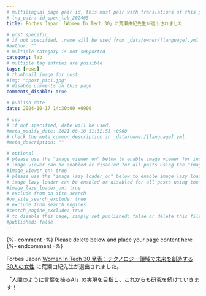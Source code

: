 ```yaml
---
# multilingual page pair id, this must pair with translations of this page. (This name must be unique)
# lng_pair: id_open_lab_202405
title: Forbes Japan 「Women In Tech 30」に荒瀬由紀先生が選出されました

# post specific
# if not specified, .name will be used from _data/owner/[language].yml
#author: ""
# multiple category is not supported
category: lab
# multiple tag entries are possible
tags: [news]
# thumbnail image for post
#img: ":post_pic1.jpg"
# disable comments on this page
comments_disable: true

# publish date
date: 2024-10-17 14:30:00 +0900

# seo
# if not specified, date will be used.
#meta_modify_date: 2021-08-10 11:32:53 +0900
# check the meta_common_description in _data/owner/[language].yml
#meta_description: ""

# optional
# please use the "image_viewer_on" below to enable image viewer for individual pages or posts (_posts/ or [language]/_posts folders).
# image viewer can be enabled or disabled for all posts using the "image_viewer_posts: true" setting in _data/conf/main.yml.
#image_viewer_on: true
# please use the "image_lazy_loader_on" below to enable image lazy loader for individual pages or posts (_posts/ or [language]/_posts folders).
# image lazy loader can be enabled or disabled for all posts using the "image_lazy_loader_posts: true" setting in _data/conf/main.yml.
#image_lazy_loader_on: true
# exclude from on site search
#on_site_search_exclude: true
# exclude from search engines
#search_engine_exclude: true
# to disable this page, simply set published: false or delete this file
#published: false
---
```


{%- comment -%} Please delete below and place your page content here {%- endcomment -%}

Forbes Japan [Women In Tech 30 発表：テクノロジー領域で未来を創造する30人の女性](https://forbesjapan.com/articles/detail/74347/page4) に荒瀬由紀先生が選出されました。

「人間のように言葉を操るAI」の実現を目指し、これからも研究を続けていきます！


